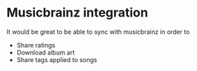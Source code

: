 # Musicbrainz integration

It would be great to be able to sync with musicbrainz in order to

* Share ratings
* Download album art
* Share tags applied to songs



